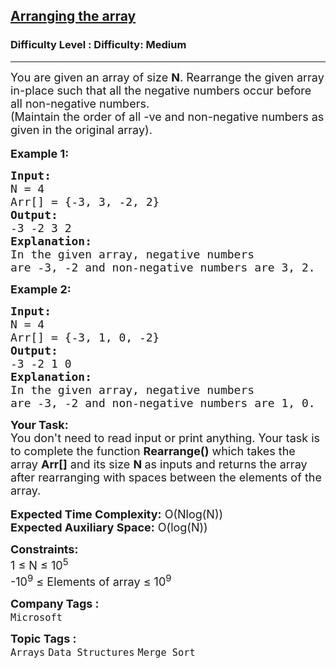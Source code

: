 <h2><a href="https://www.geeksforgeeks.org/problems/arranging-the-array1131/1?page=2&category=Arrays,Strings&difficulty=Medium&status=unsolved&sortBy=submissions">Arranging the array</a></h2><h3>Difficulty Level : Difficulty: Medium</h3><hr><div class="problems_problem_content__Xm_eO"><p><span style="font-size: 18px;">You are given an array of size <strong>N</strong>. Rearrange the given array in-place such that all the negative numbers occur before all non-negative numbers.<br>(Maintain the order of all -ve and non-negative numbers as given in the original array).<br></span><br><span style="font-size: 18px;"><strong>Example 1:</strong></span></p>
<pre><span style="font-size: 18px;"><strong>Input:</strong>
N = 4
Arr[] = {-3, 3, -2, 2}
<strong>Output:</strong>
-3 -2 3 2
<strong>Explanation:</strong>
In the given array, negative numbers
are -3, -2 and non-negative numbers are 3, 2. </span></pre>
<p><span style="font-size: 18px;"><strong>Example 2:</strong></span></p>
<pre><span style="font-size: 18px;"><strong>Input:</strong>
N = 4
Arr[] = {-3, 1, 0, -2}
<strong>Output:</strong>
-3 -2 1 0
<strong>Explanation:</strong>
In the given array, negative numbers
are -3, -2 and non-negative numbers are 1, 0.</span></pre>
<p><span style="font-size: 18px;"><strong>Your Task:&nbsp;&nbsp;</strong><br>You don't need to read input or print anything. Your task is to complete the function <strong>Rearrange()</strong>&nbsp;which takes the array <strong>Arr[]</strong> and its size <strong>N</strong><strong> </strong>as inputs and returns the array after rearranging with spaces between the elements of the array.<br></span><br><span style="font-size: 18px;"><strong>Expected Time Complexity:</strong> O(Nlog(N))<br><strong>Expected Auxiliary Space:</strong> O(log(N))</span></p>
<p><span style="font-size: 18px;"><strong>Constraints:</strong><br>1 ≤ N ≤ 10<sup>5</sup><br>-10<sup>9</sup> ≤ Elements of array ≤ 10<sup>9</sup></span></p></div><p><span style=font-size:18px><strong>Company Tags : </strong><br><code>Microsoft</code>&nbsp;<br><p><span style=font-size:18px><strong>Topic Tags : </strong><br><code>Arrays</code>&nbsp;<code>Data Structures</code>&nbsp;<code>Merge Sort</code>&nbsp;